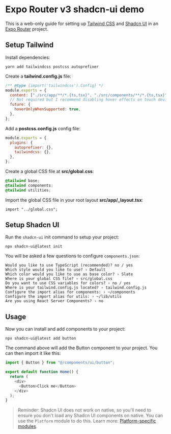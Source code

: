 # Expo Router v3 shadcn-ui demo

This is a web-only guide for setting up [Tailwind CSS](https://tailwindcss.com/) and [Shadcn UI](https://ui.shadcn.com/) in an [Expo Router](https://docs.expo.dev/router/introduction/) project.

## Setup Tailwind

Install dependencies:

```
yarn add tailwindcss postcss autoprefixer
```

Create a **tailwind.config.js** file:

```js
/** @type {import('tailwindcss').Config} */
module.exports = {
  content: ["./src/app/**/*.{ts,tsx}", "./src/components/**/*.{ts,tsx}"],
  // Not required but I recommend disabling hover effects on touch devices.
  future: {
    hoverOnlyWhenSupported: true,
  },
};
```

Add a **postcss.config.js** config file:

```js
module.exports = {
  plugins: {
    autoprefixer: {},
    tailwindcss: {},
  },
};
```

Create a global CSS file at **src/global.css**:

```css
@tailwind base;
@tailwind components;
@tailwind utilities;
```

Import the global CSS file in your root layout **src/app/\_layout.tsx**:

```tsx
import "../global.css";
```

## Setup Shadcn UI

Run the `shadcn-ui` init command to setup your project:

```
npx shadcn-ui@latest init
```

You will be asked a few questions to configure `components.json`:

```
Would you like to use TypeScript (recommended)? no / yes
Which style would you like to use? › Default
Which color would you like to use as base color? › Slate
Where is your global CSS file? › src/global.css
Do you want to use CSS variables for colors? › no / yes
Where is your tailwind.config.js located? › tailwind.config.js
Configure the import alias for components: › ~/components
Configure the import alias for utils: › ~/lib/utils
Are you using React Server Components? › no
```

## Usage

Now you can install and add components to your project:

```
npx shadcn-ui@latest add button
```

The command above will add the Button component to your project. You can then import it like this:

```js
import { Button } from "@/components/ui/button";

export default function Home() {
  return (
    <div>
      <Button>Click me</Button>
    </div>
  );
}
```

> Reminder: Shadcn UI does not work on native, so you'll need to ensure you don't load any Shadcn UI components on native. You can use the `Platform` module to do this. Learn more: [Platform-specific modules](https://docs.expo.dev/router/advanced/platform-specific-modules/).
